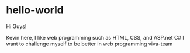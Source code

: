 # hello-world

Hi Guys!

Kevin here, I like web programming such as HTML, CSS, and ASP.net C#
I want to challenge myself to be better in web programming
viva-team
